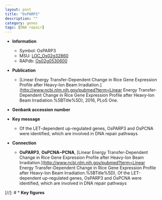 ```yaml
---
layout: post
title: "OsPARP3"
description: ""
category: genes
tags: [DNA repair]
---
```


* **Information**  
    + Symbol: OsPARP3  
    + MSU: [LOC_Os02g32860](http://rice.uga.edu/cgi-bin/ORF_infopage.cgi?orf=LOC_Os02g32860)  
    + RAPdb: [Os02g0530600](https://rapdb.dna.affrc.go.jp/locus/?name=Os02g0530600)  

* **Publication**  
    + [Linear Energy Transfer-Dependent Change in Rice Gene Expression Profile after Heavy-Ion Beam Irradiation.](http://www.ncbi.nlm.nih.gov/pubmed?term=Linear Energy Transfer-Dependent Change in Rice Gene Expression Profile after Heavy-Ion Beam Irradiation.%5BTitle%5D), 2016, PLoS One.

* **Genbank accession number**  

* **Key message**  
    + Of the LET-dependent up-regulated genes, OsPARP3 and OsPCNA were identified, which are involved in DNA repair pathways

* **Connection**  
    + __OsPARP3__, __OsPCNA~PCNA__, [Linear Energy Transfer-Dependent Change in Rice Gene Expression Profile after Heavy-Ion Beam Irradiation.](http://www.ncbi.nlm.nih.gov/pubmed?term=Linear Energy Transfer-Dependent Change in Rice Gene Expression Profile after Heavy-Ion Beam Irradiation.%5BTitle%5D),  Of the LET-dependent up-regulated genes, OsPARP3 and OsPCNA were identified, which are involved in DNA repair pathways

[//]: # * **Key figures**  


